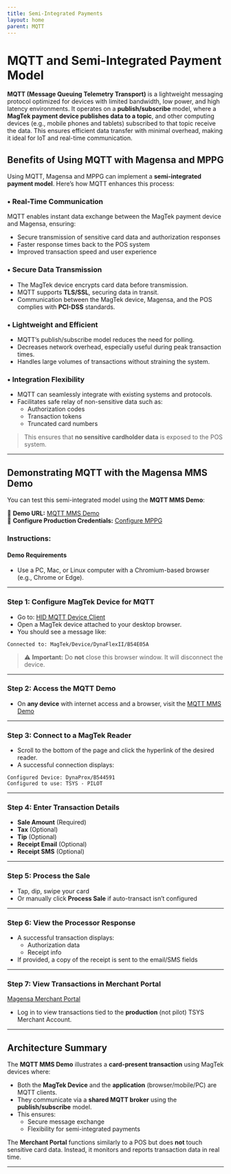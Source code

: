 ```yaml
---
title: Semi-Integrated Payments
layout: home
parent: MQTT
---
```


# MQTT and Semi-Integrated Payment Model

**MQTT (Message Queuing Telemetry Transport)** is a lightweight messaging protocol optimized for devices with limited bandwidth, low power, and high latency environments. It operates on a **publish/subscribe** model, where a **MagTek payment device publishes data to a topic**, and other computing devices (e.g., mobile phones and tablets) subscribed to that topic receive the data. This ensures efficient data transfer with minimal overhead, making it ideal for IoT and real-time communication.

## Benefits of Using MQTT with Magensa and MPPG

Using MQTT, Magensa and MPPG can implement a **semi-integrated payment model**. Here’s how MQTT enhances this process:

### • Real-Time Communication
MQTT enables instant data exchange between the MagTek payment device and Magensa, ensuring:
- Secure transmission of sensitive card data and authorization responses
- Faster response times back to the POS system
- Improved transaction speed and user experience

### • Secure Data Transmission
- The MagTek device encrypts card data before transmission.
- MQTT supports **TLS/SSL**, securing data in transit.
- Communication between the MagTek device, Magensa, and the POS complies with **PCI-DSS** standards.

### • Lightweight and Efficient
- MQTT’s publish/subscribe model reduces the need for polling.
- Decreases network overhead, especially useful during peak transaction times.
- Handles large volumes of transactions without straining the system.

### • Integration Flexibility
- MQTT can seamlessly integrate with existing systems and protocols.
- Facilitates safe relay of non-sensitive data such as:
  - Authorization codes
  - Transaction tokens
  - Truncated card numbers

> This ensures that **no sensitive cardholder data** is exposed to the POS system.

---

## Demonstrating MQTT with the Magensa MMS Demo

You can test this semi-integrated model using the **MQTT MMS Demo**:

🔗 **Demo URL:** [MQTT MMS Demo](https://rms.magensa.net/TEST/HID/mmsMPPGDemo.html)  
🔧 **Configure Production Credentials:** [Configure MPPG](https://rms.magensa.net/TEST/HID/configure_mppg.html)

### **Instructions:**

#### **Demo Requirements**
- Use a PC, Mac, or Linux computer with a Chromium-based browser (e.g., Chrome or Edge).

---

### **Step 1: Configure MagTek Device for MQTT**
- Go to: [HID MQTT Device Client](https://rms.magensa.net/TEST/HID/mmsmqttdevice.html)
- Open a MagTek device attached to your desktop browser.
- You should see a message like:

```
Connected to: MagTek/Device/DynaFlexII/B54E05A
```

> ⚠️ **Important:** Do **not** close this browser window. It will disconnect the device.

---

### **Step 2: Access the MQTT Demo**
- On **any device** with internet access and a browser, visit the [MQTT MMS Demo](https://rms.magensa.net/TEST/HID/mmsMPPGDemo.html)

---

### **Step 3: Connect to a MagTek Reader**
- Scroll to the bottom of the page and click the hyperlink of the desired reader.
- A successful connection displays:

```
Configured Device: DynaProx/B544591  
Configured to use: TSYS - PILOT
```

---

### **Step 4: Enter Transaction Details**
- **Sale Amount** (Required)  
- **Tax** (Optional)  
- **Tip** (Optional)  
- **Receipt Email** (Optional)  
- **Receipt SMS** (Optional)

---

### **Step 5: Process the Sale**
- Tap, dip, swipe your card  
- Or manually click **Process Sale** if auto-transact isn’t configured

---

### **Step 6: View the Processor Response**
- A successful transaction displays:
  - Authorization data
  - Receipt info  
- If provided, a copy of the receipt is sent to the email/SMS fields

---

### **Step 7: View Transactions in Merchant Portal**
[Magensa Merchant Portal](https://merchantportal.magensa.net/qtlogin)  
- Log in to view transactions tied to the **production** (not pilot) TSYS Merchant Account.

---

## Architecture Summary

The **MQTT MMS Demo** illustrates a **card-present transaction** using MagTek devices where:

- Both the **MagTek Device** and the **application** (browser/mobile/PC) are MQTT clients.
- They communicate via a **shared MQTT broker** using the **publish/subscribe** model.
- This ensures:
  - Secure message exchange
  - Flexibility for semi-integrated payments

The **Merchant Portal** functions similarly to a POS but does **not** touch sensitive card data. Instead, it monitors and reports transaction data in real time.


---
